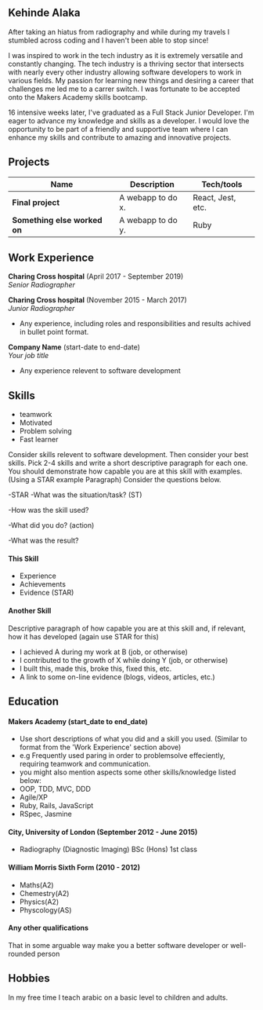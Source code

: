 ## Kehinde Alaka

After taking an hiatus from radiography and while during my travels I stumbled across coding and I haven't been able to stop since!

 I was inspired to work in the tech industry as it is extremely versatile and constantly changing. The tech industry is a thriving sector that intersects with nearly every other industry allowing software developers to work in various fields. My passion for learning new things and desiring a career that challenges me led me to a carrer switch. I was fortunate to be accepted onto the Makers Academy skills bootcamp.

16 intensive weeks later, I've graduated as a Full Stack Junior Developer. I'm eager to advance my knowledge and skills as a developer. I would love the opportunity to be part of a friendly and supportive team where I can enhance my skills and contribute to amazing and innovative projects.

## Projects

| Name                         | Description       | Tech/tools        |
| ---------------------------- | ----------------- | ----------------- |
| **Final project**            | A webapp to do x. | React, Jest, etc. |
| **Something else worked on** | A webapp to do y. | Ruby              |

## Work Experience

**Charing Cross hospital** (April 2017 - September 2019)  
_Senior Radiographer_

**Charing Cross hospital** (November 2015 - March 2017)  
_Junior Radiographer_

- Any experience, including roles and responsibilities and results achived in bullet point format.

**Company Name** (start-date to end-date)  
_Your job title_

- Any experience relevent to software development

## Skills
- teamwork
- Motivated
- Problem solving
- Fast learner

Consider skills relevent to software development. Then consider your best skills. Pick 2-4 skills and write a short descriptive paragraph for each one. You should demonstrate how capable you are at this skill with examples.
(Using a STAR example Paragraph) Consider the questions below.

-STAR
-What was the situation/task? (ST)

-How was the skill used?

-What did you do? (action)

-What was the result?


#### This Skill

- Experience
- Achievements
- Evidence (STAR)

#### Another Skill

Descriptive paragraph of how capable you are at this skill and, if relevant, how it has developed (again use STAR for this)

- I achieved A during my work at B (job, or otherwise)
- I contributed to the growth of X while doing Y (job, or otherwise)
- I built this, made this, broke this, fixed this, etc.
- A link to some on-line evidence (blogs, videos, articles, etc.)

## Education

#### Makers Academy (start_date to end_date)
- Use short descriptions of what you did and a skill you used. (Similar to format from the 'Work Experience' section above)
- e.g Frequently used paring in order to problemsolve effeciently, requiring teamwork and communication.
- you might also mention aspects some other skills/knowledge listed below: 
- OOP, TDD, MVC, DDD
- Agile/XP
- Ruby, Rails, JavaScript
- RSpec, Jasmine

#### City, University of London (September 2012 - June 2015)

- Radiography (Diagnostic Imaging) BSc (Hons) 1st class


#### William Morris Sixth Form (2010 - 2012)

- Maths(A2)
- Chemestry(A2)
- Physics(A2) 
- Physcology(AS) 

#### Any other qualifications

That in some arguable way make you a better software developer or well-rounded person

## Hobbies

In my free time I teach arabic on a basic level to children and adults.
